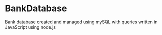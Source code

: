 # BankDatabase
Bank database created and managed using mySQL with queries written in JavaScript using node.js
